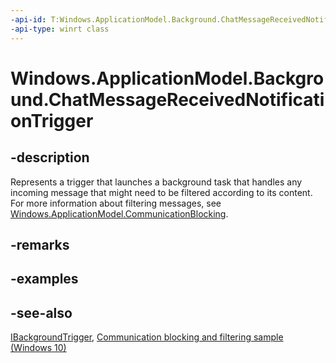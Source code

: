 ```yaml
---
-api-id: T:Windows.ApplicationModel.Background.ChatMessageReceivedNotificationTrigger
-api-type: winrt class
---
```


<!-- Class syntax.
public class ChatMessageReceivedNotificationTrigger : Windows.ApplicationModel.Background.IBackgroundTrigger, Windows.ApplicationModel.Background.IChatMessageReceivedNotificationTrigger
-->

# Windows.ApplicationModel.Background.ChatMessageReceivedNotificationTrigger

## -description

Represents a trigger that launches a background task that handles any incoming message that might need to be filtered according to its content. For more information about filtering messages, see [Windows.ApplicationModel.CommunicationBlocking](../windows.applicationmodel.communicationblocking/windows_applicationmodel_communicationblocking.md).

## -remarks

## -examples

## -see-also

[IBackgroundTrigger](ibackgroundtrigger.md), [Communication blocking and filtering sample (Windows 10)](http://go.microsoft.com/fwlink/p/?LinkId=624164)